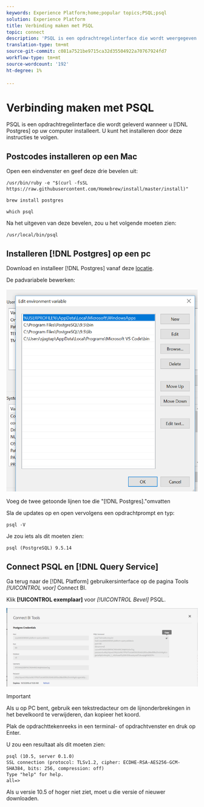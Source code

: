 ```yaml
---
keywords: Experience Platform;home;popular topics;PSQL;psql
solution: Experience Platform
title: Verbinding maken met PSQL
topic: connect
description: 'PSQL is een opdrachtregelinterface die wordt weergegeven wanneer u Postgres op uw computer installeert. U kunt het installeren door deze instructies te volgen. '
translation-type: tm+mt
source-git-commit: c081a7521be9715ca32d35504922a70767924fd7
workflow-type: tm+mt
source-wordcount: '192'
ht-degree: 1%

---
```



# Verbinding maken met PSQL

PSQL is een opdrachtregelinterface die wordt geleverd wanneer u [!DNL Postgres] op uw computer installeert. U kunt het installeren door deze instructies te volgen.

## Postcodes installeren op een Mac

Open een eindvenster en geef deze drie bevelen uit:

```shell
/usr/bin/ruby -e "$(curl -fsSL https://raw.githubusercontent.com/Homebrew/install/master/install)"
```

```shell
brew install postgres
```

```shell
which psql
```

Na het uitgeven van deze bevelen, zou u het volgende moeten zien:

```shell
/usr/local/bin/psql
```

## Installeren [!DNL Postgres] op een pc

Download en installeer [!DNL Postgres] vanaf deze [locatie](https://www.postgresql.org/download/windows/).

De padvariabele bewerken:

![Image](../images/clients/psql/path.png)

Voeg de twee getoonde lijnen toe die &quot;[!DNL Postgres].&quot;omvatten

Sla de updates op en open vervolgens een opdrachtprompt en typ:

```shell
psql -V
```

Je zou iets als dit moeten zien:

```shell
psql (PostgreSQL) 9.5.14
```

## Connect PSQL en [!DNL Query Service]

Ga terug naar de [!DNL Platform] gebruikersinterface op de pagina Tools *[!UICONTROL voor]* Connect BI.

Klik **[!UICONTROL exemplaar]** voor *[!UICONTROL Bevel]* PSQL.

![Image](../images/clients/psql/connect-bi.png)

>[!IMPORTANT]
>
>Als u op PC bent, gebruik een tekstredacteur om de lijnonderbrekingen in het bevelkoord te verwijderen, dan kopieer het koord.

Plak de opdrachttekenreeks in een terminal- of opdrachtvenster en druk op Enter.

U zou een resultaat als dit moeten zien:

```shell
psql (10.5, server 0.1.0)
SSL connection (protocol: TLSv1.2, cipher: ECDHE-RSA-AES256-GCM-SHA384, bits: 256, compression: off)
Type "help" for help.
all=>
```

Als u versie 10.5 of hoger niet ziet, moet u die versie of nieuwer downloaden.